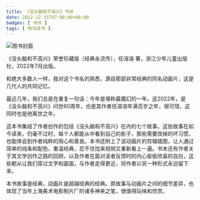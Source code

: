 ```yaml
---
title: 《没头脑和不高兴》书评
date: 2022-12-31T07:00:00+08:00
badges: [ 书评 ]
tags: [ 响马读书 ]
---
```


<div class="p-3 text-center">
  <img class="img-fluid" src="/images/2022/1231-1/book-cover.png" alt="图书封面" style="max-width:400px; max-height:400px;">
</div>

《没头脑和不高兴》荣誉珍藏版（经典永流传），任溶溶 著，浙江少年儿童出版社，2022年7月出版。

和绝大多数人一样，我对这个书名的熟悉，源自那部非常经典的同名动画片，这是几代人的共同记忆。

最近几年，我们总是在重复一句话：今年是堪称最魔幻的一年。这2022年，是《没头脑和不高兴》问世60周年，也是其作者任溶溶年满百岁之年，很可惜，这同时也是他离世之年。

这本书集结了作者创作的包括《没头脑和不高兴》在内的七个故事。这些故事在如今读来，仍毫不过时，每个人都能从中看到自己的影子、那些需要改掉的坏习惯，也能体会到作者纯粹的用心和善良。本书还附上了该动画片的剪辑插图，让人通过简单的线条和配色，重温经典，忍不住找来视频又重新看上一遍。书末还有作者关于其文学创作之路的回顾，以及作者在面对读者反馈时的内心偷偷欣喜的自白，这些都从让我们穿过文字和画面，与作者走得更近，将作者以另一种形式永远留下来。

本书故事是经典，动画片是超越经典的经典。原故事与动画片之间的细节差异，也体现了当年上海美术电影制片厂的诸多神来之笔，很值得玩味和欣赏。
